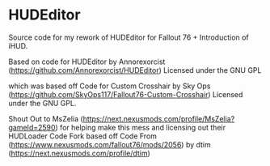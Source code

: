 # HUDEditor
Source code for my rework of HUDEditor for Fallout 76 + Introduction of iHUD.

Based on code for HUDEditor by Annorexorcist
(https://github.com/Annorexorcist/HUDEditor) 
Licensed under the GNU GPL

which was based off
Code for Custom Crosshair by Sky Ops 
(https://github.com/SkyOps117/Fallout76-Custom-Crosshair) 
Licensed under the GNU GPL.

Shout Out to MsZelia
(https://next.nexusmods.com/profile/MsZelia?gameId=2590)
for helping make this mess and licensing out their HUDLoader Code Fork
based off Code From
(https://www.nexusmods.com/fallout76/mods/2056)
by dtim (https://next.nexusmods.com/profile/dtim)

